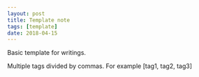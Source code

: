 ```yaml
---
layout: post
title: Template note
tags: [template]
date: 2018-04-15
---
```


Basic template for writings.

Multiple tags divided by commas.
For example [tag1, tag2, tag3]
